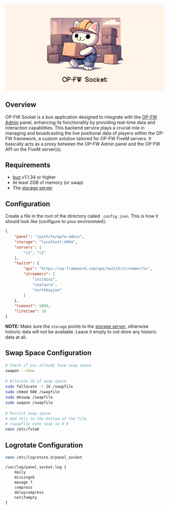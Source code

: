 ![banner](.github/banner.png)

## Overview

OP-FW Socket is a bun application designed to integrate with the [OP-FW Admin](https://github.com/coalaura/opfw-admin) panel, enhancing its functionality by providing real-time data and interaction capabilities. This backend service plays a crucial role in managing and broadcasting the live positional data of players within the OP-FW framework, a custom solution tailored for OP-FW FiveM servers. It basically acts as a proxy between the OP-FW Admin panel and the OP-FW API on the FiveM server(s).

## Requirements
- [bun](https://bun.sh/) v1.1.34 or higher
- At least 2GB of memory (or swap)
- The [storage server](https://github.com/coalaura/admin-panel-storage)

## Configuration
Create a file in the root of the directory called `_config.json`. This is how it should look like (configure to your environment):

```json
{
    "panel": "/path/to/opfw-admin",
    "storage": "localhost:4994",
    "servers": [
        "c1", "c2"
    ],
    "twitch": {
        "api": "https://op-framework.com/api/twitch/streamer/%s",
        "streamers": [
            "inzidiuz",
            "coalaura",
            "northbayjoe"
        ]
    },
    "timeout": 5000,
    "lifetime": 10
}
```

**NOTE:** Make sure the `storage` points to the [storage server](https://github.com/coalaura/admin-panel-storage), otherwise historic data will not be available. Leave it empty to not store any historic data at all.

## Swap Space Configuration
```bash
# Check if you already have swap space
swapon --show

# Allocate 2G of swap space
sudo fallocate -l 2G /swapfile
sudo chmod 600 /swapfile
sudo mkswap /swapfile
sudo swapon /swapfile

# Persist swap space
# Add this to the bottom of the file
# /swapfile none swap sw 0 0
nano /etc/fstab
```

## Logrotate Configuration
```bash
nano /etc/logrotate.d/panel_socket
```

```
/var/log/panel_socket.log {
    daily
    missingok
    maxage 7
    compress
    delaycompress
    notifempty
}
```